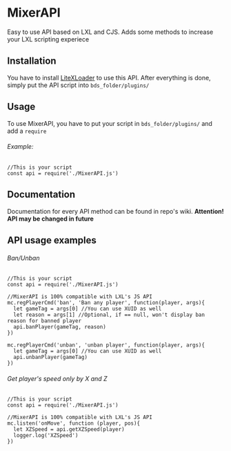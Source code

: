 # MixerAPI
Easy to use API based on LXL and CJS. Adds some methods to increase your LXL scripting experiece
## Installation
You have to install [LiteXLoader](https://github.com/LiteLDev/LiteXLoader "LiteXLoader") to use this API. 
After everything is done, simply put the API script into `bds_folder/plugins/`
## Usage
To use MixerAPI, you have to put your script in `bds_folder/plugins/` and add a `require`
###### Example:
```JS
//This is your script
const api = require('./MixerAPI.js')
```
## Documentation
Documentation for every API method can be found in repo's wiki. **Attention! API may be changed in future**
## API usage examples
###### Ban/Unban
```JS
//This is your script
const api = require('./MixerAPI.js')

//MixerAPI is 100% compatible with LXL's JS API
mc.regPlayerCmd('ban', 'Ban any player', function(player, args){
  let gameTag = args[0] //You can use XUID as well
  let reason = args[1] //Optional, if == null, won't display ban reason for banned player
  api.banPlayer(gameTag, reason)
})

mc.regPlayerCmd('unban', 'unban player', function(player, args){
  let gameTag = args[0] //You can use XUID as well
  api.unbanPlayer(gameTag)
})
```
###### Get player's speed only by X and Z
```JS
//This is your script
const api = require('./MixerAPI.js')

//MixerAPI is 100% compatible with LXL's JS API
mc.listen('onMove', function (player, pos){
  let XZSpeed = api.getXZSpeed(player)
  logger.log('XZSpeed')
})
```
